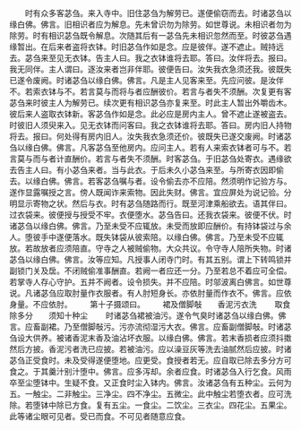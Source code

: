 <!-- { "loadSidebar": true } -->
　　时有众多客苾刍。来入寺中。旧住苾刍为解劳已。遂便偷窃而去。时诸苾刍以缘白佛。佛言。旧相识者应为解息。先未曾识勿为除劳。如世尊说。未相识者勿为除劳。时有相识苾刍既令解息。次随其后有一苾刍先未相识忽然而至。时彼苾刍遇缘暂出。在后来者盗将衣钵。时旧苾刍作如是念。应是彼伴。遂不遮止。贼持远去。苾刍来至见无衣钵。告主人曰。我之衣钵谁将去耶。答曰。汝伴将去。报曰。我无同伴。主人谓曰。逐汝来者岂非伴耶。彼便告曰。汝失我衣急须还我。彼既失已遂令废阙。时诸苾刍以缘白佛。佛言。凡是主人见客来至。先应问彼。是汝伴不。若索衣钵与不。若言莫与而将与者应酬彼价。若言与者失不须酬。次复更有客苾刍来时彼主人为解劳已。续次更有相识苾刍亦复来至。时此主人暂出外嚼齿木。彼后来人盗取衣钵新。客苾刍作如是念。此必应是房内主人。曾不遮止遂被盗去。时彼旧人须臾来入。见无衣钵而问客曰。我之衣钵谁将去耶。答曰。房内旧人持物将去。报曰。何处得有房内旧人。汝失我衣急须还价。彼既失已遂交废阙。时诸苾刍以缘白佛。佛言。凡客苾刍至他房内。应问主人。若有人来索衣钵者可与不。若言莫与而与者计直酬价。若言与者失不须酬。时客苾刍。于旧苾刍处寄衣。遇缘欲去告主人曰。有小苾刍来者。当与此衣。于后未久小苾刍来至。与所寄衣因即偷去。以缘白佛。佛言。若客苾刍嘱与者。设令偷去亦不应陪。然须明作记验方与。遂作显露嘱授之言。傍人既闻诈来索物。因此失财。佛言。宜应屏处为说记验。分明显示寄物之状。然后与衣。时有苾刍随路而行。既至河津乘船欲去。语其伴曰。过衣袋来。彼便授与授受不牢。衣便堕水。苾刍告曰。还我衣袋来。彼便不伏。时诸苾刍以缘白佛。佛言。乃至未受不应辄放。未受而放即应酬价。有持钵袋过与余人。堕彼手中遂便落水。既失钵袋从彼索陪。以缘白佛。佛言。乃至未受不应辄放。若故放者应须陪直。守寺之人被贼偷物。大众共议。令守寺人陪所失物。时诸苾刍以缘白佛。佛言。汝等应知。凡授事人闭寺门时。有其五别。谓上下转鸣锁并副锁门关及扂。不闭贼偷准事酬直。若阙一者应还一分。乃至若总不着应可全偿。若掌寺人存心守护。五并不阙者。设令损失。并不应陪。时邬波离白佛言。如世尊说。凡诸苾刍应取肘量作衣服者。有人肘短身长。亦依肘量而作衣不。佛言。应依身量。不应依肘。
　　第十子摄颂曰。
　　裙及僧脚敧　　香泥污衣洗
　　取食除多分　　须知十种尘
　　时诸苾刍裙被油污。遂令气臭时诸苾刍以缘白佛。佛言。应畜副裙。乃至僧脚敧污。污亦流彻湿污大衣。佛言。应畜副僧脚敧。时诸苾刍设大供养。被诸香泥末香及油沾坏衣服。以缘白佛。佛言。若末香损者应须抖擞然后方披。香泥污者洗已应披。若被油污。应以澡豆灰等洗去油腻然后应披。时诸苾刍正受食时。未及受得遂便堕地。应更受。食授者若无。应自取已除去多分方可食之。于其羹汁别汁堕中。佛言。应多泻却。余者应食。时诸苾刍入行乞食。风雨卒至尘堕钵中。生疑不食。又正食时尘入钵内。佛言。汝诸苾刍有五种尘。云何为五。一触尘。二非触尘。三净尘。四不净尘。五微尘。此中触尘若堕衣者。应可洗除。若堕钵中除已方食。复有五尘。一食尘。二饮尘。三衣尘。四花尘。五果尘。此等诸尘眼可见者。受已而食。不可见者随意应食。


